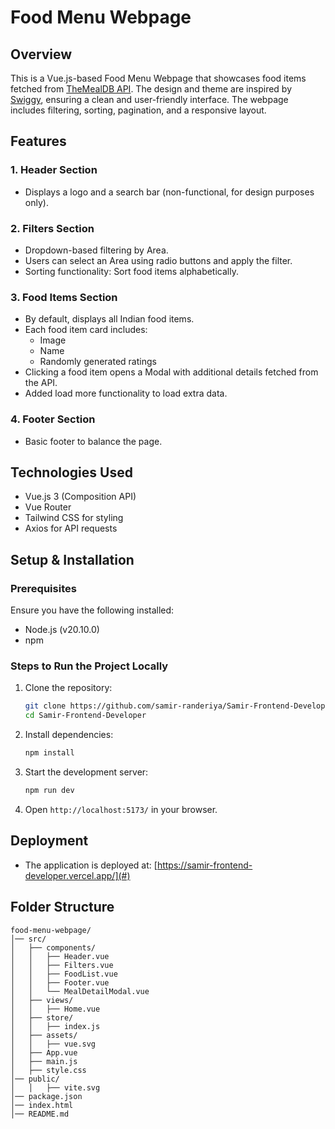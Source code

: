 # Food Menu Webpage

## Overview
This is a Vue.js-based Food Menu Webpage that showcases food items fetched from [TheMealDB API](https://www.themealdb.com/api.php). The design and theme are inspired by [Swiggy](https://www.swiggy.com/), ensuring a clean and user-friendly interface. The webpage includes filtering, sorting, pagination, and a responsive layout.

## Features

### 1. Header Section
- Displays a logo and a search bar (non-functional, for design purposes only).

### 2. Filters Section
- Dropdown-based filtering by Area.
- Users can select an Area using radio buttons and apply the filter.
- Sorting functionality: Sort food items alphabetically.

### 3. Food Items Section
- By default, displays all Indian food items.
- Each food item card includes:
  - Image
  - Name
  - Randomly generated ratings
- Clicking a food item opens a Modal with additional details fetched from the API.
- Added load more functionality to load extra data.

### 4. Footer Section
- Basic footer to balance the page.

## Technologies Used
- Vue.js 3 (Composition API)
- Vue Router
- Tailwind CSS for styling
- Axios for API requests

## Setup & Installation

### Prerequisites
Ensure you have the following installed:
- Node.js (v20.10.0)
- npm

### Steps to Run the Project Locally
1. Clone the repository:
   ```sh
   git clone https://github.com/samir-randeriya/Samir-Frontend-Developer
   cd Samir-Frontend-Developer
   ```
2. Install dependencies:
   ```sh
   npm install
   ```
3. Start the development server:
   ```sh
   npm run dev
   ```
4. Open `http://localhost:5173/` in your browser.

## Deployment
- The application is deployed at: [https://samir-frontend-developer.vercel.app/](#)

## Folder Structure
```
food-menu-webpage/
│── src/
│   ├── components/
│   │   ├── Header.vue
│   │   ├── Filters.vue
│   │   ├── FoodList.vue
│   │   ├── Footer.vue
│   │   └── MealDetailModal.vue
│   ├── views/
│   │   ├── Home.vue
│   ├── store/
│   │   ├── index.js
│   ├── assets/
│   │   ├── vue.svg
│   ├── App.vue
│   ├── main.js
│   ├── style.css
│── public/
│   │   ├── vite.svg
│── package.json
│── index.html
│── README.md
```